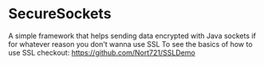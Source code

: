 # SecureSockets
A simple framework that helps sending data encrypted with Java sockets if for whatever reason you don't wanna use SSL
To see the basics of how to use SSL checkout: https://github.com/Nort721/SSLDemo
